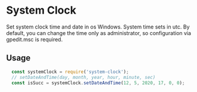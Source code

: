 # System Clock
Set system clock time and date in os Windows. System time sets in utc.
By default, you can change the time only as administrator, so configuration via gpedit.msc is required.

## Usage

```javascript
  const systemClock = require('system-clock');
  // setDateAndTime(day, month, year, hour, minute, sec)
  const isSucc = systemClock.setDateAndTime(12, 5, 2020, 17, 0, 0);
```
